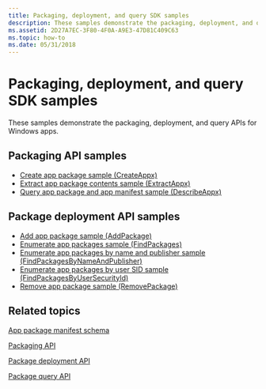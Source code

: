 ```yaml
---
title: Packaging, deployment, and query SDK samples
description: These samples demonstrate the packaging, deployment, and query APIs for Windows apps.
ms.assetid: 2D27A7EC-3F80-4F0A-A9E3-47D81C409C63
ms.topic: how-to
ms.date: 05/31/2018
---
```


# Packaging, deployment, and query SDK samples

These samples demonstrate the packaging, deployment, and query APIs for Windows apps.

## Packaging API samples

-   [Create app package sample (CreateAppx)](https://github.com/microsoft/Windows-classic-samples/tree/master/Samples/AppxPackingCreateAppx)
-   [Extract app package contents sample (ExtractAppx)](https://github.com/microsoft/Windows-classic-samples/tree/master/Samples/AppxPackingExtractAppx)
-   [Query app package and app manifest sample (DescribeAppx)](https://github.com/microsoft/Windows-classic-samples/tree/master/Samples/AppxPackingDescribeAppx)

## Package deployment API samples

-   [Add app package sample (AddPackage)](https://github.com/microsoft/Windows-classic-samples/tree/master/Samples/PackageManagerAddPackage)
-   [Enumerate app packages sample (FindPackages)](https://github.com/microsoft/Windows-classic-samples/tree/master/Samples/PackageManagerFindPackages)
-   [Enumerate app packages by name and publisher sample (FindPackagesByNameAndPublisher)](https://github.com/microsoft/Windows-classic-samples/tree/master/Samples/PackageManagerFindPackagesByNameAndPublisher)
-   [Enumerate app packages by user SID sample (FindPackagesByUserSecurityId)](https://github.com/microsoft/Windows-classic-samples/tree/master/Samples/PackageManagerFindPackagesByUserSecurityId)
-   [Remove app package sample (RemovePackage)](https://github.com/microsoft/Windows-classic-samples/tree/master/Samples/PackageManagerRemovePackage)

## Related topics

<dl> <dt>


</dt> <dt>

[App package manifest schema](/uwp/schemas/appxpackage/appx-package-manifest)
</dt> <dt>

[Packaging API](interfaces.md)
</dt> <dt>

[Package deployment API](package-deployment-api.md)
</dt> <dt>

[Package query API](functions.md)
</dt> </dl>

 

 

